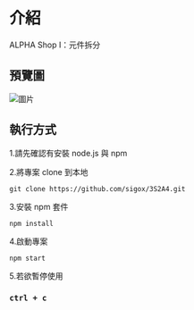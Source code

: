 # 介紹

ALPHA Shop I：元件拆分

## 預覽圖

![圖片](https://github.com/sigox/3S2A4/assets/131880018/a551d259-7e54-4688-b661-aad98216fd2a)


## 執行方式

1.請先確認有安裝 node.js 與 npm

2.將專案 clone 到本地

    git clone https://github.com/sigox/3S2A4.git

3.安裝 npm 套件

    npm install

4.啟動專案

    npm start
    
5.若欲暫停使用

### `ctrl + c`
